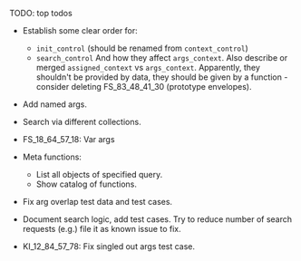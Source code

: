 
TODO: top todos

*   Establish some clear order for:
    *   `init_control` (should be renamed from `context_control`)
    *   `search_control`
    And how they affect `args_context`.
    Also describe or merged `assigned_context` vs `args_context`.
    Apparently, they shouldn't be provided by data, they should be given by a function -
    consider deleting FS_83_48_41_30 (prototype envelopes).

*   Add named args.

*   Search via different collections.

*   FS_18_64_57_18: Var args

*   Meta functions:
    *   List all objects of specified query.
    *   Show catalog of functions.

*   Fix arg overlap test data and test cases.

*   Document search logic, add test cases.
    Try to reduce number of search requests (e.g.) file it as known issue to fix.

*   KI_12_84_57_78: Fix singled out args test case.
